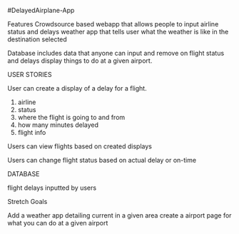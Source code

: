 #DelayedAirplane-App

Features
Crowdsource based webapp that allows people to input airline status and delays
weather app that tells user what the weather is like in the destination selected

Database includes data that anyone can input and remove on flight status and delays
display things to do at a given airport.

USER STORIES
<!-- ///////////////////////////////////////////////////////////////////////////////////////////////////// -->
User can create a display of a delay for a flight.
  1. airline
  2. status
  3. where the flight is going to and from
  4. how many minutes delayed
  5. flight info

Users can view flights based on created displays

Users can change flight status based on actual delay or on-time

DATABASE
<!-- ///////////////////////////////////////////////////////////////////////////////////////////////////// -->
flight delays inputted by users


Stretch Goals
<!-- ///////////////////////////////////////////////////////////////////////////////////////////////////// -->
Add a weather app detailing current in a given area
create a airport page for what you can do at a given airport
